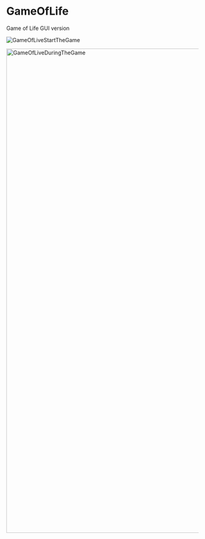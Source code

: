 # GameOfLife
Game of Life GUI version

![GameOfLiveStartTheGame](https://user-images.githubusercontent.com/26023953/54286245-bdee2f00-45a3-11e9-8777-d33111212e8b.png)

<img width="1268" alt="GameOfLiveDuringTheGame" src="https://user-images.githubusercontent.com/26023953/54286244-bdee2f00-45a3-11e9-930c-6c71f6b278b2.png">
